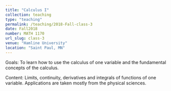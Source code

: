 ```yaml
---
title: "Calculus I"
collection: teaching
type: "teaching"
permalink: /teaching/2018-Fall-class-3
date: Fall2018
number: MATH 1170
url_slug: class-3
venue: "Hamline University"
location: "Saint Paul, MN"
---
```


Goals: To learn how to use the calculus of one variable and the fundamental concepts of the calculus.

Content: Limits, continuity, derivatives and integrals of functions of one variable. Applications are taken mostly from the physical sciences.
